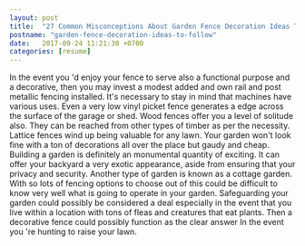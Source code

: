 ```yaml
---
layout: post
title:  "27 Common Misconceptions About Garden Fence Decoration Ideas To Follow"
postname: "garden-fence-decoration-ideas-to-follow"
date:   2017-09-24 11:21:30 +0700
categories: [resume]
---
```

In the event you 'd enjoy your fence to serve also a functional purpose and a decorative, then you may invest a modest added and own rail and post metallic fencing installed. It's necessary to stay in mind that machines have various uses. Even a very low vinyl picket fence generates a edge across the surface of the garage or shed. Wood fences offer you a level of solitude also. They can be reached from other types of timber as per the necessity. Lattice fences wind up being valuable for any lawn. Your garden won't look fine with a ton of decorations all over the place but gaudy and cheap. Building a garden is definitely an monumental quantity of exciting. It can offer your backyard a very exotic appearance, aside from ensuring that your privacy and security. Another type of garden is known as a cottage garden. With so lots of fencing options to choose out of this could be difficult to know very well what is going to operate in your garden. Safeguarding your garden could possibly be considered a deal especially in the event that you live within a location with tons of fleas and creatures that eat plants. Then a decorative fence could possibly function as the clear answer In the event you 're hunting to raise your lawn.

